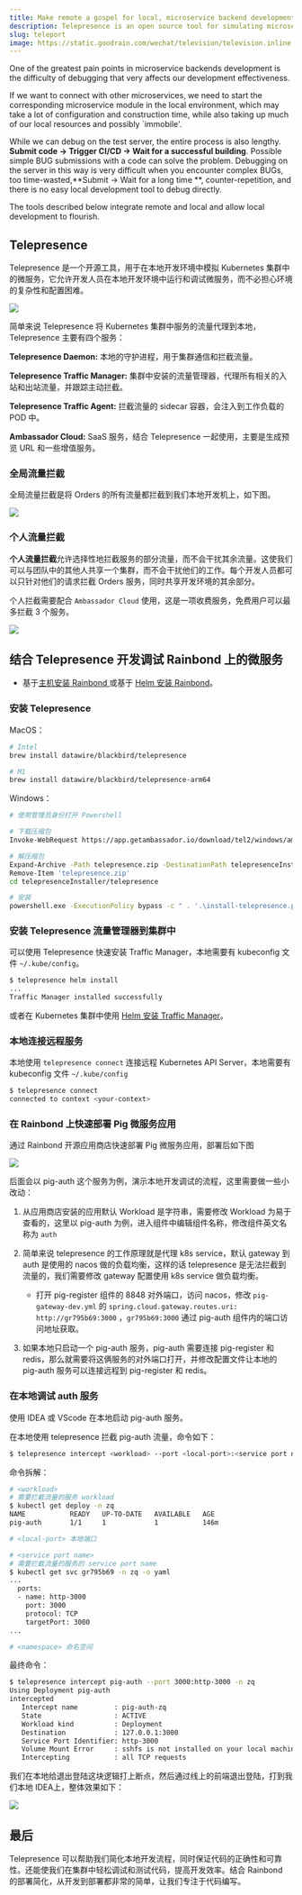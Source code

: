 ```yaml
---
title: Make remote a gospel for local, microservice backend development
description: Telepresence is an open source tool for simulating microservices in the Kubernetes cluster in a local development environment that allows developers to run and debug microservices in a local development environment without fear of the complexity of the environment and difficult configuration
slug: teleport
image: https://static.goodrain.com/wechat/television/television.inline.png
---
```


One of the greatest pain points in microservice backends development is the difficulty of debugging that very affects our development effectiveness.

If we want to connect with other microservices, we need to start the corresponding microservice module in the local environment, which may take a lot of configuration and construction time, while also taking up much of our local resources and possibly \`immobile'.

While we can debug on the test server, the entire process is also lengthy. **Submit code -> Trigger CI/CD -> Wait for a successful building**. Possible simple BUG submissions with a code can solve the problem. Debugging on the server in this way is very difficult when you encounter complex BUGs, too time-wasted,\*\*Submit -> Wait for a long time \*\*, counter-repetition, and there is no easy local development tool to debug directly.

The tools described below integrate remote and local and allow local development to flourish.

<!--truncate-->

## Telepresence

Telepresence 是一个开源工具，用于在本地开发环境中模拟 Kubernetes 集群中的微服务，它允许开发人员在本地开发环境中运行和调试微服务，而不必担心环境的复杂性和配置困难。

![](https://static.goodrain.com/wechat/telepresence/telepresence-architecture.inline.png)

简单来说 Telepresence 将 Kubernetes 集群中服务的流量代理到本地，Telepresence 主要有四个服务：

**Telepresence Daemon:** 本地的守护进程，用于集群通信和拦截流量。

**Telepresence Traffic Manager:** 集群中安装的流量管理器，代理所有相关的入站和出站流量，并跟踪主动拦截。

**Telepresence Traffic Agent:** 拦截流量的 sidecar 容器，会注入到工作负载的 POD 中。

**Ambassador Cloud:** SaaS 服务，结合 Telepresence 一起使用，主要是生成预览 URL 和一些增值服务。

### 全局流量拦截

全局流量拦截是将 Orders 的所有流量都拦截到我们本地开发机上，如下图。

![](https://static.goodrain.com/wechat/telepresence/global.png)

### 个人流量拦截

**个人流量拦截**允许选择性地拦截服务的部分流量，而不会干扰其余流量。这使我们可以与团队中的其他人共享一个集群，而不会干扰他们的工作。每个开发人员都可以只针对他们的请求拦截 Orders 服务，同时共享开发环境的其余部分。

个人拦截需要配合 `Ambassador Cloud` 使用，这是一项收费服务，免费用户可以最多拦截 3 个服务。

![](https://static.goodrain.com/wechat/telepresence/ind.png)

## 结合 Telepresence 开发调试 Rainbond 上的微服务

- 基于[主机安装 Rainbond ](https://www.rainbond.com/docs/installation/install-with-ui/)或基于 [Helm 安装 Rainbond](https://www.rainbond.com/docs/installation/install-with-helm/)。

### 安装 Telepresence

MacOS：

```bash
# Intel
brew install datawire/blackbird/telepresence

# M1
brew install datawire/blackbird/telepresence-arm64
```

Windows：

```bash
# 使用管理员身份打开 Powershell

# 下载压缩包
Invoke-WebRequest https://app.getambassador.io/download/tel2/windows/amd64/latest/telepresence.zip -OutFile telepresence.zip

# 解压缩包
Expand-Archive -Path telepresence.zip -DestinationPath telepresenceInstaller/telepresence
Remove-Item 'telepresence.zip'
cd telepresenceInstaller/telepresence

# 安装
powershell.exe -ExecutionPolicy bypass -c " . '.\install-telepresence.ps1';"
```

### 安装 Telepresence 流量管理器到集群中

可以使用 Telepresence 快速安装 Traffic Manager，本地需要有 kubeconfig 文件 `~/.kube/config`。

```bash
$ telepresence helm install
...
Traffic Manager installed successfully
```

或者在 Kubernetes 集群中使用 [Helm 安装 Traffic Manager](https://www.getambassador.io/docs/telepresence/latest/install/helm)。

### 本地连接远程服务

本地使用 `telepresence connect` 连接远程 Kubernetes API Server，本地需要有 kubeconfig 文件 `~/.kube/config`

```bash
$ telepresence connect
connected to context <your-context>
```

### 在 Rainbond 上快速部署 Pig 微服务应用

通过 Rainbond 开源应用商店快速部署 Pig 微服务应用，部署后如下图

![](https://static.goodrain.com/wechat/telepresence/rainbond-pig.png)

后面会以 pig-auth 这个服务为例，演示本地开发调试的流程，这里需要做一些小改动：

1. 从应用商店安装的应用默认 Workload 是字符串，需要修改 Workload 为易于查看的，这里以 pig-auth 为例，进入组件中编辑组件名称，修改组件英文名称为 `auth`

2. 简单来说 telepresence 的工作原理就是代理 k8s service，默认 gateway 到 auth 是使用的 nacos 做的负载均衡，这样的话 telepresence 是无法拦截到流量的，我们需要修改 gateway 配置使用 k8s service 做负载均衡。

   - 打开 pig-register 组件的 8848 对外端口，访问 nacos，修改 `pig-gateway-dev.yml` 的 `spring.cloud.gateway.routes.uri: http://gr795b69:3000` ，`gr795b69:3000` 通过 pig-auth 组件内的端口访问地址获取。

3. 如果本地只启动一个 pig-auth 服务，pig-auth 需要连接 pig-register 和 redis，那么就需要将这俩服务的对外端口打开，并修改配置文件让本地的 pig-auth 服务可以连接远程到 pig-register 和 redis。

### 在本地调试 auth 服务

使用 IDEA 或 VScode 在本地启动 pig-auth 服务。

在本地使用 telepresence 拦截 pig-auth 流量，命令如下：

```bash
$ telepresence intercept <workload> --port <local-port>:<service port name> -n <namespace>
```

命令拆解：

```bash
# <workload>
# 需要拦截流量的服务 workload
$ kubectl get deploy -n zq
NAME           READY   UP-TO-DATE   AVAILABLE   AGE
pig-auth       1/1     1            1           146m

# <local-port> 本地端口

# <service port name>
# 需要拦截流量的服务的 service port name
$ kubectl get svc gr795b69 -n zq -o yaml
...
  ports:
  - name: http-3000
    port: 3000
    protocol: TCP
    targetPort: 3000
...

# <namespace> 命名空间
```

最终命令：

```bash
$ telepresence intercept pig-auth --port 3000:http-3000 -n zq
Using Deployment pig-auth
intercepted
   Intercept name         : pig-auth-zq
   State                  : ACTIVE
   Workload kind          : Deployment
   Destination            : 127.0.0.1:3000
   Service Port Identifier: http-3000
   Volume Mount Error     : sshfs is not installed on your local machine
   Intercepting           : all TCP requests
```

我们在本地给退出登陆这块逻辑打上断点，然后通过线上的前端退出登陆，打到我们本地 IDEA上，整体效果如下：

![](https://static.goodrain.com/wechat/telepresence/telepresence-debug.gif)

## 最后

Telepresence 可以帮助我们简化本地开发流程，同时保证代码的正确性和可靠性。还能使我们在集群中轻松调试和测试代码，提高开发效率。结合 Rainbond 的部署简化，从开发到部署都非常的简单，让我们专注于代码编写。
